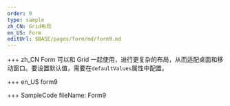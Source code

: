 ```yaml
---
order: 9
type: sample
zh_CN: Grid布局
en_US: Form
editUrl: $BASE/pages/form/md/form9.md
---
```


+++ zh_CN
Form 可以和 Grid 一起使用，进行更复杂的布局，从而适配桌面和移动窗口。要设置默认值，需要在<Code>defaultValues</Code>属性中配置。

+++ en_US
form9

+++ SampleCode
fileName: Form9
